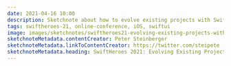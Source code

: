 ```yaml
---
date: 2021-04-16 10:00
description: Sketchnote about how to evolve existing projects with SwiftUI from SwiftHeroes 2021
tags: swiftheroes-21, online-conference, iOS, swiftui
image: images/sketchnotes/swiftheroes21-evolving-existing-projects-with-swiftui-small.jpg
sketchnoteMetadata.contentCreator: Peter Steinberger
sketchnoteMetadata.linkToContentCreator: https://twitter.com/steipete
sketchnoteMetadata.heading: SwiftHeroes 2021: Evolving Existing Projects with SwiftUI
---
```

